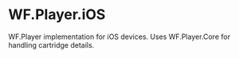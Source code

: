 WF.Player.iOS
=============

WF.Player implementation for iOS devices. Uses WF.Player.Core for handling cartridge details.

